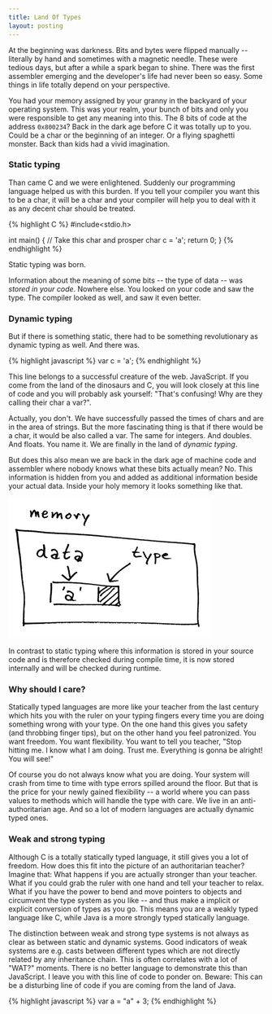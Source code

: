 ```yaml
---
title: Land Of Types
layout: posting
---
```


At the beginning was darkness. Bits and bytes were flipped manually -- literally by hand and sometimes with a magnetic needle. These were tedious days, but after a while a spark began to shine. There was the first assembler emerging and the developer's life had never been so easy. Some things in life totally depend on your perspective.

You had your memory assigned by your granny in the backyard of your operating system. This was your realm, your bunch of bits and only you were responsible to get any meaning into this. The 8 bits of code at the address `0x800234`? Back in the dark age before C it was totally up to you. Could be a char or the beginning of an integer. Or a flying spaghetti monster. Back than kids had a vivid imagination.

### Static typing

Than came C and we were enlightened. Suddenly our programming language helped us with this burden. If you tell your compiler you want this to be a char, it will be a char and your compiler will help you to deal with it as any decent char should be treated.

{% highlight C %}
#include<stdio.h>

int main()
{
  // Take this char and prosper
  char c = 'a';
  return 0;
}
{% endhighlight %}

Static typing was born.

Information about the meaning of some bits -- the type of data -- was *stored in your code*. Nowhere else. You looked on your code and saw the type. The compiler looked as well, and saw it even better.

### Dynamic typing

But if there is something static, there had to be something revolutionary as dynamic typing as well. And there was.

{% highlight javascript %}
var c = 'a';
{% endhighlight %}

This line belongs to a successful creature of the web. JavaScript. If you come from the land of the dinosaurs and C, you will look closely at this line of code and you will probably ask yourself: "That's confusing! Why are they calling their char a var?".

Actually, you don't. We have successfully passed the times of chars and are in the area of strings. But the more fascinating thing is that if there would be a char, it would be also called a var. The same for integers. And doubles. And floats. You name it. We are finally in the land of _dynamic typing_.

But does this also mean we are back in the dark age of machine code and assembler where nobody knows what these bits actually mean? No. This information is hidden from you and added as additional information beside your actual data. Inside your holy memory it looks something like that.

<div class="img-container"><img src="/img/2014-10-10-data-types/types-in-mem.png" alt="How dynamically types are represeted in memory"></img></div>

In contrast to static typing where this information is stored in your source code and is therefore checked during compile time, it is now stored internally and will be checked during runtime. 

### Why should I care?

Statically typed languages are more like your teacher from the last century which hits you with the ruler on your typing fingers every time you are doing something wrong with your type. On the one hand this gives you safety (and throbbing finger tips), but on the other hand you feel patronized. You want freedom. You want flexibility. You want to tell you teacher, "Stop hitting me. I know what I am doing. Trust me. Everything is gonna be alright! You will see!"

Of course you do not always know what you are doing. Your system will crash from time to time with type errors spilled around the floor. But that is the price for your newly gained flexibility -- a world where you can pass values to methods which will handle the type with care. We live in an anti-authoritarian age. And so a lot of modern languages are actually dynamic typed ones.

### Weak and strong typing

Although C is a totally statically typed language, it still gives you a lot of freedom. How does this fit into the picture of an authoritarian teacher? Imagine that: What happens if you are actually stronger than your teacher. What if you could grab the ruler with one hand and tell your teacher to relax. What if you have the power to bend and move pointers to objects and circumvent the type system as you like -- and thus make a implicit or explicit conversion of types as you go. This means you are a weakly typed language like C, while Java is a more strongly typed statically language.

The distinction between weak and strong type systems is not always as clear as between static and dynamic systems. Good indicators of weak systems are e.g. casts between different types which are not directly related by any inheritance chain. This is often correlates with a lot of "WAT?" moments. There is no better language to demonstrate this than JavaScript. I leave you with this line of code to ponder on. Beware: This can be a disturbing line of code if you are coming from the land of Java.

{% highlight javascript %}
var a = "a" + 3;
{% endhighlight %}

